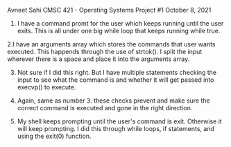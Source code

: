 Avneet Sahi
CMSC 421 - Operating Systems
Project #1
October 8, 2021

1. I have a command promt for the user which keeps running until the user exits. This is all
under one big while loop that keeps running while true.


2.I have an arguments array which stores the commands that user wants executed. This happends
through the use of strtok(). I split the input wherever there is a space and place it into the
arguments array.


3. Not sure if I did this right. But I have multiple statements checking the input to see what
the command is and whether it will get passed into execvp() to execute.


4. Again, same as number 3. these checks prevent and make sure the correct command is executed
and gone in the right direction.


5. My shell keeps prompting until the user's command is exit. Otherwise it will keep prompting.
I did this through while loops, if statements, and using the exit(0) function.
